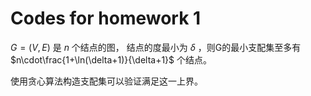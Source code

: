 # Codes for homework 1

$G=(V,E)$ 是 $n$ 个结点的图，
结点的度最小为 $\delta$ ，则G的最小支配集至多有 $n\cdot\frac{1+\ln(\delta+1)}{\delta+1}$ 个结点。

使用贪心算法构造支配集可以验证满足这一上界。
